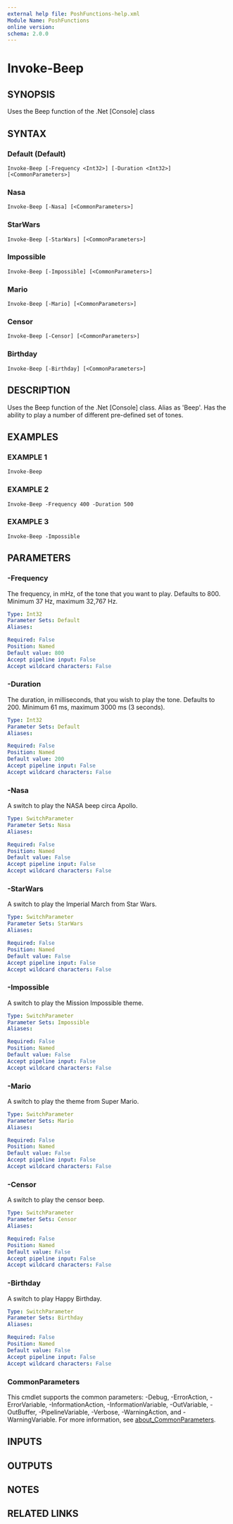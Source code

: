 ```yaml
---
external help file: PoshFunctions-help.xml
Module Name: PoshFunctions
online version:
schema: 2.0.0
---
```


# Invoke-Beep

## SYNOPSIS
Uses the Beep function of the .Net \[Console\] class

## SYNTAX

### Default (Default)
```
Invoke-Beep [-Frequency <Int32>] [-Duration <Int32>] [<CommonParameters>]
```

### Nasa
```
Invoke-Beep [-Nasa] [<CommonParameters>]
```

### StarWars
```
Invoke-Beep [-StarWars] [<CommonParameters>]
```

### Impossible
```
Invoke-Beep [-Impossible] [<CommonParameters>]
```

### Mario
```
Invoke-Beep [-Mario] [<CommonParameters>]
```

### Censor
```
Invoke-Beep [-Censor] [<CommonParameters>]
```

### Birthday
```
Invoke-Beep [-Birthday] [<CommonParameters>]
```

## DESCRIPTION
Uses the Beep function of the .Net \[Console\] class.
Alias as 'Beep'.
Has the 
ability to play a number of different pre-defined set of tones.

## EXAMPLES

### EXAMPLE 1
```
Invoke-Beep
```

### EXAMPLE 2
```
Invoke-Beep -Frequency 400 -Duration 500
```

### EXAMPLE 3
```
Invoke-Beep -Impossible
```

## PARAMETERS

### -Frequency
The frequency, in mHz, of the tone that you want to play.
Defaults to 800.
Minimum 37 Hz, maximum 32,767 Hz.

```yaml
Type: Int32
Parameter Sets: Default
Aliases:

Required: False
Position: Named
Default value: 800
Accept pipeline input: False
Accept wildcard characters: False
```

### -Duration
The duration, in milliseconds, that you wish to play the tone.
Defaults to 200. 
Minimum 61 ms, maximum 3000 ms (3 seconds).

```yaml
Type: Int32
Parameter Sets: Default
Aliases:

Required: False
Position: Named
Default value: 200
Accept pipeline input: False
Accept wildcard characters: False
```

### -Nasa
A switch to play the NASA beep circa Apollo.

```yaml
Type: SwitchParameter
Parameter Sets: Nasa
Aliases:

Required: False
Position: Named
Default value: False
Accept pipeline input: False
Accept wildcard characters: False
```

### -StarWars
A switch to play the Imperial March from Star Wars.

```yaml
Type: SwitchParameter
Parameter Sets: StarWars
Aliases:

Required: False
Position: Named
Default value: False
Accept pipeline input: False
Accept wildcard characters: False
```

### -Impossible
A switch to play the Mission Impossible theme.

```yaml
Type: SwitchParameter
Parameter Sets: Impossible
Aliases:

Required: False
Position: Named
Default value: False
Accept pipeline input: False
Accept wildcard characters: False
```

### -Mario
A switch to play the theme from Super Mario.

```yaml
Type: SwitchParameter
Parameter Sets: Mario
Aliases:

Required: False
Position: Named
Default value: False
Accept pipeline input: False
Accept wildcard characters: False
```

### -Censor
A switch to play the censor beep.

```yaml
Type: SwitchParameter
Parameter Sets: Censor
Aliases:

Required: False
Position: Named
Default value: False
Accept pipeline input: False
Accept wildcard characters: False
```

### -Birthday
A switch to play Happy Birthday.

```yaml
Type: SwitchParameter
Parameter Sets: Birthday
Aliases:

Required: False
Position: Named
Default value: False
Accept pipeline input: False
Accept wildcard characters: False
```

### CommonParameters
This cmdlet supports the common parameters: -Debug, -ErrorAction, -ErrorVariable, -InformationAction, -InformationVariable, -OutVariable, -OutBuffer, -PipelineVariable, -Verbose, -WarningAction, and -WarningVariable. For more information, see [about_CommonParameters](http://go.microsoft.com/fwlink/?LinkID=113216).

## INPUTS

## OUTPUTS

## NOTES

## RELATED LINKS
